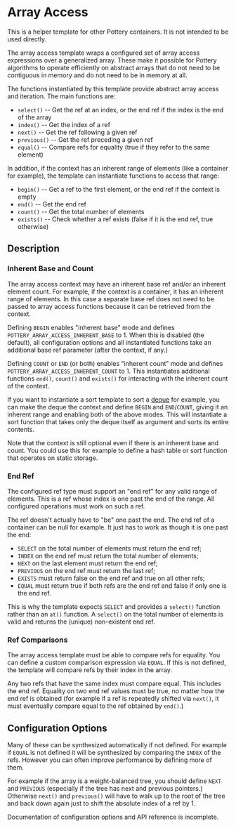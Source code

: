 # Array Access

This is a helper template for other Pottery containers. It is not intended to be used directly.

The array access template wraps a configured set of array access expressions over a generalized array. These make it possible for Pottery algorithms to operate efficiently on abstract arrays that do not need to be contiguous in memory and do not need to be in memory at all.

The functions instantiated by this template provide abstract array access and iteration. The main functions are:

- `select()` -- Get the ref at an index, or the end ref if the index is the end of the array
- `index()` -- Get the index of a ref
- `next()` -- Get the ref following a given ref
- `previous()` -- Get the ref preceding a given ref
- `equal()` -- Compare refs for equality (true if they refer to the same element)

In addition, if the context has an inherent range of elements (like a container for example), the template can instantiate functions to access that range:

- `begin()` -- Get a ref to the first element, or the end ref if the context is empty
- `end()` -- Get the end ref
- `count()` -- Get the total number of elements
- `exists()` -- Check whether a ref exists (false if it is the end ref, true otherwise)



## Description



### Inherent Base and Count

The array access context may have an inherent base ref and/or an inherent element count. For example, if the context is a container, it has an inherent range of elements. In this case a separate base ref does not need to be passed to array access functions because it can be retrieved from the context.

Defining `BEGIN` enables "inherent base" mode and defines `POTTERY_ARRAY_ACCESS_INHERENT_BASE` to 1. When this is disabled (the default), all configuration options and all instantiated functions take an additional base ref parameter (after the context, if any.)

Defining `COUNT` or `END` (or both) enables "inherent count" mode and defines `POTTERY_ARRAY_ACCESS_INHERENT_COUNT` to 1. This instantiates additional functions `end()`, `count()` and `exists()` for interacting with the inherent count of the context.

If you want to instantiate a sort template to sort a [deque](../deque) for example, you can make the deque the context and define `BEGIN` and `END`/`COUNT`, giving it an inherent range and enabling both of the above modes. This will instantiate a sort function that takes only the deque itself as argument and sorts its entire contents.

Note that the context is still optional even if there is an inherent base and count. You could use this for example to define a hash table or sort function that operates on static storage.



### End Ref

The configured ref type must support an "end ref" for any valid range of elements. This is a ref whose index is one past the end of the range. All configured operations must work on such a ref.

The ref doesn't actually have to "be" one past the end. The end ref of a container can be null for example. It just has to work as though it is one past the end:

- `SELECT` on the total number of elements must return the end ref;
- `INDEX` on the end ref must return the total number of elements;
- `NEXT` on the last element must return the end ref;
- `PREVIOUS` on the end ref must return the last ref;
- `EXISTS` must return false on the end ref and true on all other refs;
- `EQUAL` must return true if both refs are the end ref and false if only one is the end ref.

This is why the template expects `SELECT` and provides a `select()` function rather than an `at()` function. A `select()` on the total number of elements is valid and returns the (unique) non-existent end ref.



### Ref Comparisons

The array access template must be able to compare refs for equality. You can define a custom comparison expression via `EQUAL`. If this is not defined, the template will compare refs by their index in the array.

Any two refs that have the same index must compare equal. This includes the end ref. Equality on two end ref values must be true, no matter how the end ref is obtained (for example if a ref is repeatedly shifted via `next()`, it must eventually compare equal to the ref obtained by `end()`.)



## Configuration Options

Many of these can be synthesized automatically if not defined. For example if `EQUAL` is not defined it will be synthesized by comparing the `INDEX` of the refs. However you can often improve performance by defining more of them.

For example if the array is a weight-balanced tree, you should define `NEXT` and `PREVIOUS` (especially if the tree has next and previous pointers.) Otherwise `next()` and `previous()` will have to walk up to the root of the tree and back down again just to shift the absolute index of a ref by 1.

Documentation of configuration options and API reference is incomplete.
